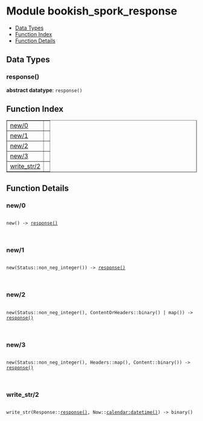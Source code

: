 

# Module bookish_spork_response #
* [Data Types](#types)
* [Function Index](#index)
* [Function Details](#functions)

<a name="types"></a>

## Data Types ##




### <a name="type-response">response()</a> ###


__abstract datatype__: `response()`

<a name="index"></a>

## Function Index ##


<table width="100%" border="1" cellspacing="0" cellpadding="2" summary="function index"><tr><td valign="top"><a href="#new-0">new/0</a></td><td></td></tr><tr><td valign="top"><a href="#new-1">new/1</a></td><td></td></tr><tr><td valign="top"><a href="#new-2">new/2</a></td><td></td></tr><tr><td valign="top"><a href="#new-3">new/3</a></td><td></td></tr><tr><td valign="top"><a href="#write_str-2">write_str/2</a></td><td></td></tr></table>


<a name="functions"></a>

## Function Details ##

<a name="new-0"></a>

### new/0 ###

<pre><code>
new() -&gt; <a href="#type-response">response()</a>
</code></pre>
<br />

<a name="new-1"></a>

### new/1 ###

<pre><code>
new(Status::non_neg_integer()) -&gt; <a href="#type-response">response()</a>
</code></pre>
<br />

<a name="new-2"></a>

### new/2 ###

<pre><code>
new(Status::non_neg_integer(), ContentOrHeaders::binary() | map()) -&gt; <a href="#type-response">response()</a>
</code></pre>
<br />

<a name="new-3"></a>

### new/3 ###

<pre><code>
new(Status::non_neg_integer(), Headers::map(), Content::binary()) -&gt; <a href="#type-response">response()</a>
</code></pre>
<br />

<a name="write_str-2"></a>

### write_str/2 ###

<pre><code>
write_str(Response::<a href="#type-response">response()</a>, Now::<a href="calendar.md#type-datetime">calendar:datetime()</a>) -&gt; binary()
</code></pre>
<br />

